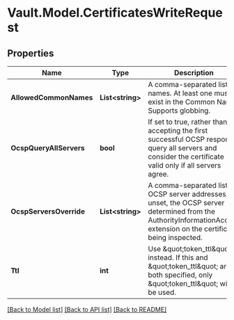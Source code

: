 # Vault.Model.CertificatesWriteRequest

## Properties

Name | Type | Description | Notes
------------ | ------------- | ------------- | -------------
**AllowedCommonNames** | **List&lt;string&gt;** | A comma-separated list of names. At least one must exist in the Common Name. Supports globbing. | [optional] **AllowedDnsSans** | **List&lt;string&gt;** | A comma-separated list of DNS names. At least one must exist in the SANs. Supports globbing. | [optional] **AllowedEmailSans** | **List&lt;string&gt;** | A comma-separated list of Email Addresses. At least one must exist in the SANs. Supports globbing. | [optional] **AllowedMetadataExtensions** | **List&lt;string&gt;** | A comma-separated string or array of oid extensions. Upon successful authentication, these extensions will be added as metadata if they are present in the certificate. The metadata key will be the string consisting of the oid numbers separated by a dash (-) instead of a dot (.) to allow usage in ACL templates. | [optional] **AllowedNames** | **List&lt;string&gt;** | A comma-separated list of names. At least one must exist in either the Common Name or SANs. Supports globbing. This parameter is deprecated, please use allowed_common_names, allowed_dns_sans, allowed_email_sans, allowed_uri_sans. | [optional] **AllowedOrganizationalUnits** | **List&lt;string&gt;** | A comma-separated list of Organizational Units names. At least one must exist in the OU field. | [optional] **AllowedUriSans** | **List&lt;string&gt;** | A comma-separated list of URIs. At least one must exist in the SANs. Supports globbing. | [optional] **BoundCidrs** | **List&lt;string&gt;** | Use \&quot;token_bound_cidrs\&quot; instead. If this and \&quot;token_bound_cidrs\&quot; are both specified, only \&quot;token_bound_cidrs\&quot; will be used. | [optional] **Certificate** | **string** | The public certificate that should be trusted. Must be x509 PEM encoded. | [optional] **DisplayName** | **string** | The display name to use for clients using this certificate. | [optional] **Lease** | **int** | Use \&quot;token_ttl\&quot; instead. If this and \&quot;token_ttl\&quot; are both specified, only \&quot;token_ttl\&quot; will be used. | [optional] **MaxTtl** | **int** | Use \&quot;token_max_ttl\&quot; instead. If this and \&quot;token_max_ttl\&quot; are both specified, only \&quot;token_max_ttl\&quot; will be used. | [optional] **OcspCaCertificates** | **string** | Any additional CA certificates needed to communicate with OCSP servers | [optional] **OcspEnabled** | **bool** | Whether to attempt OCSP verification of certificates at login | [optional] **OcspFailOpen** | **bool** | If set to true, if an OCSP revocation cannot be made successfully, login will proceed rather than failing. If false, failing to get an OCSP status fails the request. | [optional] [default to false]
**OcspQueryAllServers** | **bool** | If set to true, rather than accepting the first successful OCSP response, query all servers and consider the certificate valid only if all servers agree. | [optional] [default to false]
**OcspServersOverride** | **List&lt;string&gt;** | A comma-separated list of OCSP server addresses. If unset, the OCSP server is determined from the AuthorityInformationAccess extension on the certificate being inspected. | [optional] **Period** | **int** | Use \&quot;token_period\&quot; instead. If this and \&quot;token_period\&quot; are both specified, only \&quot;token_period\&quot; will be used. | [optional] **Policies** | **List&lt;string&gt;** | Use \&quot;token_policies\&quot; instead. If this and \&quot;token_policies\&quot; are both specified, only \&quot;token_policies\&quot; will be used. | [optional] **RequiredExtensions** | **List&lt;string&gt;** | A comma-separated string or array of extensions formatted as \&quot;oid:value\&quot;. Expects the extension value to be some type of ASN1 encoded string. All values much match. Supports globbing on \&quot;value\&quot;. | [optional] **TokenBoundCidrs** | **List&lt;string&gt;** | Comma separated string or JSON list of CIDR blocks. If set, specifies the blocks of IP addresses which are allowed to use the generated token. | [optional] **TokenExplicitMaxTtl** | **int** | If set, tokens created via this role carry an explicit maximum TTL. During renewal, the current maximum TTL values of the role and the mount are not checked for changes, and any updates to these values will have no effect on the token being renewed. | [optional] **TokenMaxTtl** | **int** | The maximum lifetime of the generated token | [optional] **TokenNoDefaultPolicy** | **bool** | If true, the &#x27;default&#x27; policy will not automatically be added to generated tokens | [optional] **TokenNumUses** | **int** | The maximum number of times a token may be used, a value of zero means unlimited | [optional] **TokenPeriod** | **int** | If set, tokens created via this role will have no max lifetime; instead, their renewal period will be fixed to this value. This takes an integer number of seconds, or a string duration (e.g. \&quot;24h\&quot;). | [optional] **TokenPolicies** | **List&lt;string&gt;** | Comma-separated list of policies | [optional] **TokenTtl** | **int** | The initial ttl of the token to generate | [optional] **TokenType** | **string** | The type of token to generate, service or batch | [optional] [default to "default-service"]
**Ttl** | **int** | Use \&quot;token_ttl\&quot; instead. If this and \&quot;token_ttl\&quot; are both specified, only \&quot;token_ttl\&quot; will be used. | [optional] 

[[Back to Model list]](../README.md#documentation-for-models) [[Back to API list]](../README.md#documentation-for-api-endpoints) [[Back to README]](../README.md)

